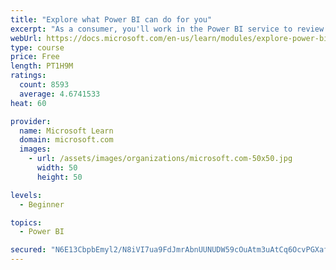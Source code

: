 ```yaml
---
title: "Explore what Power BI can do for you"
excerpt: "As a consumer, you'll work in the Power BI service to review and interact with content that has been shared with you. This module provides the foundational information that you need to work effectively in the Power BI service."
webUrl: https://docs.microsoft.com/en-us/learn/modules/explore-power-bi-service/
type: course
price: Free
length: PT1H9M
ratings:
  count: 8593
  average: 4.6741533
heat: 60

provider:
  name: Microsoft Learn
  domain: microsoft.com
  images:
    - url: /assets/images/organizations/microsoft.com-50x50.jpg
      width: 50
      height: 50

levels:
  - Beginner

topics:
  - Power BI

secured: "N6E13CbpbEmyl2/N8iVI7ua9FdJmrAbnUUNUDW59cOuAtm3uAtCq6OcvPGXafY4Lx9ucRgRLg7yizEdDAtE0NFBlQT7kzjJLpEjZ63ygi4K6jIrSuhcLO2UEwUktpU58NGlPUVdokp8ALrPUwKNfgMZMvLYNq/9a8b95H2v4IoHntUIxqqyUC6eQ5UVFrkRqiSAAJcQGvryodcR6DNM4bdYZ8qJS5yqkf557dibzKvUxgSOVk23Y5ekRhVFISWgX1MTrL3XTv2EzPBTifScMSI/c8N9IZerast5egVKoV33/lQ696qae6T2Pdzbd0Dfsas4RpUSsMpCOk1mP+h05hJuoXsRjrVcGhg5LGfWl4ijKl69bSUZExgK+VIIfQ0g3Oi45mzUDz/hd92IJfa4cBzjeBFWBwO01ihfaJhjr6+k=;8ryWMdfMYFiwuJonAPZAcQ=="
---
```


